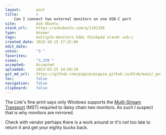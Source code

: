 ```yaml
---
layout:       post
title:        >
    Can I connect two external monitors on one USB-C port
site:         Ask Ubuntu
stack_url:    https://askubuntu.com/q/1181156
type:         Answer
tags:         multiple-monitors hdmi thinkpad xrandr usb-c
created_date: 2019-10-15 17:22:06
edit_date:    
votes:        "3 "
favorites:    
views:        "3,259 "
accepted:     Accepted
uploaded:     2023-03-25 14:58:19
git_md_url:   https://github.com/pippim/pippim.github.io/blob/main/_posts/2019/2019-10-15-Can-I-connect-two-external-monitors-on-one-USB-C-port.md
toc:          false
navigation:   false
clipboard:    false
---
```


The Link's fine print says only Windows supports the [Multi-Stream Transport](https://www.dell.com/support/article/ca/en/cabsdt1/sln295251/how-to-configure-u2415-monitor-daisy-chaining-on-intel-hd-graphics?lang=en) (MST) required to daisy chain two monitors. As such I suspect that is why monitors are mirrored.

Check with vendor perhaps there is a work around or it's not too late to return it and get your eighty bucks back.
